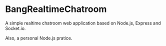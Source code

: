 # BangRealtimeChatroom

A simple realtime chatroom web application based on Node.js, Express and Socket.io.

Also, a personal Node.js pratice.
